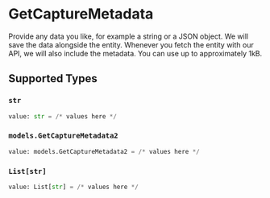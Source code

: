 # GetCaptureMetadata

Provide any data you like, for example a string or a JSON object. We will save the data alongside the entity. Whenever you fetch the entity with our API, we will also include the metadata. You can use up to approximately 1kB.


## Supported Types

### `str`

```python
value: str = /* values here */
```

### `models.GetCaptureMetadata2`

```python
value: models.GetCaptureMetadata2 = /* values here */
```

### `List[str]`

```python
value: List[str] = /* values here */
```

